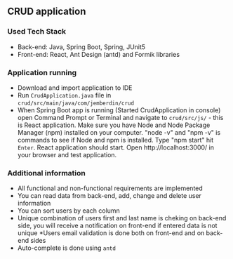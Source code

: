 ## CRUD application 

### Used Tech Stack
* Back-end: Java, Spring Boot, Spring, JUnit5
* Front-end: React, Ant Design (antd) and Formik libraries

### Application running
* Download and import application to IDE
* Run `CrudApplication.java` file in `crud/src/main/java/com/jemberdin/crud`
* When Spring Boot app is running (Started CrudApplication in console) open Command Prompt or Terminal 
and navigate to `crud/src/js/` - this is React application. 
Make sure you have Node and Node Package Manager (npm) installed on your computer.
"node -v" and "npm -v" is commands to see if Node and npm is installed.
Type "npm start" hit `Enter`. React application should start.
Open http://localhost:3000/ in your browser and test application.

### Additional information
* All functional and non-functional requirements are implemented
* You can read data from back-end, add, change and delete user information
* You can sort users by each column
* Unique combination of users first and last name is cheking on back-end side, you will receive a 
notification on front-end if entered data is not unique
*Users email validation is done both on front-end and on back-end sides
* Auto-complete is done using `antd`
